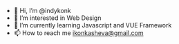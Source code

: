 - 👋 Hi, I’m @indykonk
- 👀 I’m interested in Web Design
- 🌱 I’m currently learning Javascript and VUE Framework
- 📫 How to reach me ikonkasheva@gmail.com

<!---
indykonk/indykonk is a ✨ special ✨ repository because its `README.md` (this file) appears on your GitHub profile.
You can click the Preview link to take a look at your changes.
--->
